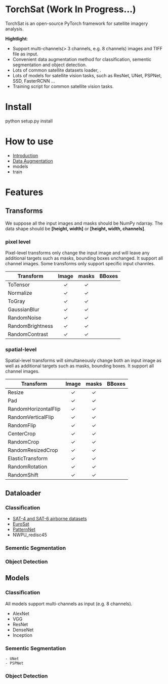 # TorchSat (Work In Progress...)

TorchSat is an open-source PyTorch framework for satellite imagery analysis.

**Hightlight**:
- Support multi-channels(> 3 channels, e.g. 8 channels) images and TIFF file as input.
- Convenient data augmentation method for classification, sementic segmentation and object detection.
- Lots of common satellite datasets loader, .
- Lots of models for satellite vision tasks, such as ResNet, UNet, PSPNet, SSD, FasterRCNN ...
- Training script for common satellite vision tasks.

# Install

python setup.py install


# How to use
- [Introduction]()
- [Data Augmentation]()
- models
- train

# Features

## Transforms

We suppose all the input images and masks should be NumPy ndarray. The data shape should be **[height, width]** or **[height, width, channels]**.

### pixel level

Pixel-level transforms only change the input image and will leave any additional targets such as masks, bounding boxes unchanged. It support all channel images. Some transforms only support specific input channles.

| Transform            | Image  |  masks | BBoxes |
| -------------------- | :---:  |  :---: | :----: |
| ToTensor             |   ✓    |  ✓     |       |
| Normalize            |   ✓    |  ✓     |       |
| ToGray               |   ✓    |  ✓     |       |
| GaussianBlur         |   ✓    |  ✓     |       |
| RandomNoise          |   ✓    |  ✓     |       |
| RandomBrightness     |   ✓    |  ✓     |       |
| RandomContrast       |   ✓    |  ✓     |       |

### spatial-level
Spatial-level transforms will simultaneously change both an input image as well as additional targets such as masks, bounding boxes. It support all channel images.

| Transform            | Image | masks | BBoxes |
| -------------------- | :---: | :---: | :----: |
| Resize               |   ✓   |   ✓   |        |
| Pad                  |   ✓   |   ✓   |        |
| RandomHorizontalFlip |   ✓   |   ✓   |        |
| RandomVerticalFlip   |   ✓   |   ✓   |        |
| RandomFlip           |   ✓   |   ✓   |        |
| CenterCrop           |   ✓   |   ✓   |        |
| RandomCrop           |   ✓   |   ✓   |        |
| RandomResizedCrop    |   ✓   |   ✓   |        |
| ElasticTransform     |   ✓   |   ✓   |        |
| RandomRotation       |   ✓   |   ✓   |        |
| RandomShift          |   ✓   |   ✓   |        |


## Dataloader
### Classification
- [SAT-4 and SAT-6 airborne datasets](https:/csc.lsu.edu/~saikat/deepsat/)
- [EuroSat](http:/madm.dfki.de/downloads)
- [PatternNet](https:/sites.google.com/view/zhouwx/dataset)
- NWPU_redisc45


### Sementic Segmentation


### Object Detection


## Models
### Classification
All models support multi-channels as input (e.g. 8 channels).
   - AlexNet
   - VGG
   - ResNet
   - DenseNet
   - Inception

### Sementic Segmentation
    - UNet
    - PSPNet

### Object Detection
